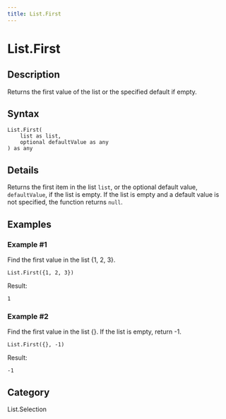```yaml
---
title: List.First
---
```


# List.First


## Description

Returns the first value of the list or the specified default if empty.


## Syntax

```powerquery
List.First(
    list as list,
    optional defaultValue as any
) as any
```


## Details

Returns the first item in the list <code>list</code>, or the optional default value, <code>defaultValue</code>, if the list is empty.    If the list is empty and a default value is not specified, the function returns <code>null</code>.


## Examples

### Example #1 
Find the first value in the list \{1, 2, 3}.
```powerquery
List.First({1, 2, 3})
```

Result: 
```powerquery
1
```


### Example #2 
Find the first value in the list \{}. If the list is empty, return -1.
```powerquery
List.First({}, -1)
```

Result: 
```powerquery
-1
```




## Category
List.Selection
